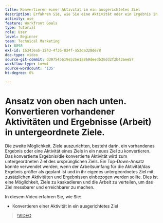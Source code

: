```yaml
---
title: Konvertieren einer Aktivität in ein ausgerichtetes Ziel
description: Erfahren Sie, wie Sie eine Aktivität oder ein Ergebnis in ein abgestimmtes Ziel in [!DNL Goals] konvertieren.
activity: use
feature: Workfront Goals
type: Tutorial
role: User
level: Beginner
team: Technical Marketing
kt: 8898
exl-id: 16343eab-1243-4f36-824f-a53da328de78
doc-type: video
source-git-commit: d39754b619e526e1a869deedb38dd2f2b43aee57
workflow-type: tm+mt
source-wordcount: '135'
ht-degree: 0%

---
```


# Ansatz von oben nach unten. Konvertieren vorhandener Aktivitäten und Ergebnisse (Arbeit) in untergeordnete Ziele.

Die zweite Möglichkeit, Ziele auszurichten, besteht darin, ein vorhandenes Ergebnis oder eine Aktivität eines Ziels in ein neues Ziel zu konvertieren. Das konvertierte Ergebnis/die konvertierte Aktivität wird zum untergeordneten Ziel des ursprünglichen Ziels. Ein Top-Down-Ansatz könnte verwendet werden, wenn der Arbeitsumfang für die Aktivität/das Ergebnis größer als geplant ist und in ihr eigenes untergeordnetes Ziel mit zusätzlichen Aktivitäten und Ergebnissen einbezogen werden sollte. Dies ist eine Möglichkeit, Ziele zu kaskadieren und die Arbeit zu verteilen, um das Ziel messbarer und erreichbarer zu machen.

In diesem Video erfahren Sie, wie Sie:

* Konvertieren einer Aktivität in ein ausgerichtetes Ziel

>[!VIDEO](https://video.tv.adobe.com/v/335192/?quality=12)
